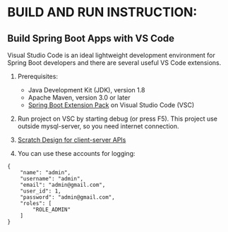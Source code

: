 # BUILD AND RUN INSTRUCTION:

## Build Spring Boot Apps with VS Code

Visual Studio Code is an ideal lightweight development environment for Spring Boot developers and there are several useful VS Code extensions.

1. Prerequisites:

    * Java Development Kit (JDK), version 1.8
    * Apache Maven, version 3.0 or later
    * [Spring Boot Extension Pack](https://marketplace.visualstudio.com/items?itemName=Pivotal.vscode-spring-boot) on Visual Studio Code (VSC)

2. Run project on VSC by starting debug (or press F5). This project use outside mysql-server, so you need internet connection.

3. [Scratch Design for client-server APIs](https://bitbucket.org/vietanhdev/isd.ict.20181-01/src/master/Project/eStoreManager-SERVER/RESTful_API.md)

4. You can use these accounts for logging:

```
{
    "name": "admin",
    "username": "admin",
    "email": "admin@gmail.com",
    "user_id": 1,
    "password": "admin@gmail.com",
    "roles": [
        "ROLE_ADMIN"
    ]
}
```

